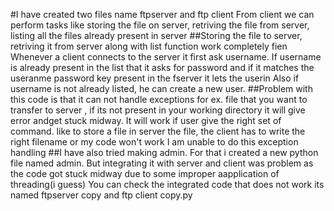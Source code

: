 #I have created two files name ftpserver and ftp client
From client we can perform tasks like storing the file on server, retriving the file from server, listing all the files already present in server
##Storing the file to server, retriving it from server along with list function work completely fien
Whenever a client connects to the server it first ask username. If username is already present in the list that it asks for password and if it matches the useranme password key present in the fserver it lets the userin
Also if username is not already listed, he can create a new user.
##Problem with this code is that it can not handle exceptions for ex. file  that you want to transfer to server , if its not present in your working directory it will give error andget stuck midway.
It will work if user give the right set of command. like to store a file in server the file, the client has to write the right filename or my code won't work
I am unable to do this exception handling
##I have also tried making admin. For that i created a new python file named admin. But integrating it with server and client was problem as the code got stuck midway due to some improper aapplication of threading(i guess)
You can check the integrated code that does not work its named ftpserver copy and ftp client copy.py
